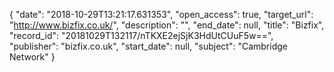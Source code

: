 {
  "date": "2018-10-29T13:21:17.631353", 
  "open_access": true, 
  "target_url": "http://www.bizfix.co.uk/", 
  "description": "", 
  "end_date": null, 
  "title": "Bizfix", 
  "record_id": "20181029T132117/nTKXE2ejSjK3HdUtCUuF5w==", 
  "publisher": "bizfix.co.uk", 
  "start_date": null, 
  "subject": "Cambridge Network"
}

